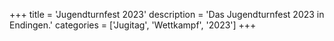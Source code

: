 +++
title = 'Jugendturnfest 2023'
description = 'Das Jugendturnfest 2023 in Endingen.'
categories = ['Jugitag', 'Wettkampf', '2023']
+++